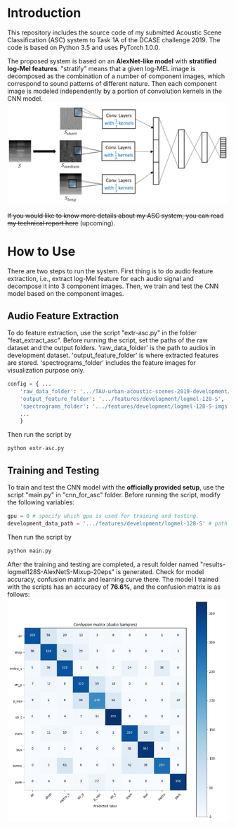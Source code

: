 # Introduction

This repository includes the source code of my submitted Acoustic Scene Classification (ASC) system to Task 1A of the DCASE challenge 2019. The code is based on Python 3.5 and uses PyTorch 1.0.0.

The proposed system is based on an **AlexNet-like model** with **stratified log-Mel features**. "stratify" means that a given log-MEL image is decomposed as the combination of a number of component images, which correspond to sound patterns of different nature. Then each component image is modeled independently by a portion of convolution kernels in the CNN model.
![](system_framework.png)

~~If you would like to know more details about my ASC system, you can read my technical report here~~ (upcoming). 

# How to Use

There are two steps to run the system. First thing is to do audio feature extraction, i.e., extract log-Mel feature for each audio signal and decompose it into 3 component images. Then, we train and test the CNN model based on the component images.

## Audio Feature Extraction

To do feature extraction, use the script "extr-asc.py" in the folder "feat_extract_asc". Before running the script, set the paths of the raw dataset and the output folders. 'raw_data_folder' is the path to audios in development dataset. 'output_feature_folder' is where extracted features are stored. 'spectrograms_folder' includes the feature images for visualization purpose only.

```python
config = { ...
	'raw_data_folder': '.../TAU-urban-acoustic-scenes-2019-development/audio',
	'output_feature_folder': '.../features/development/logmel-128-S',
	'spectrograms_folder': '.../features/development/logmel-128-S-imgs',
	...
	}
```
Then run the script by
```python
python extr-asc.py
```

## Training and Testing

To train and test the CNN model with the **officially provided setup**, use the script "main.py" in "cnn_for_asc" folder. Before running the script, modify the following variables:

```python
gpu = 0 # specify which gpu is used for training and testing.
development_data_path = '.../features/development/logmel-128-S' # path to feature folder.
```
Then run the script by 
```python
python main.py
```
After the training and testing are completed, a result folder named "results-logmel128S-AlexNetS-Mixup-20eps" is generated. Check for model accuracy, confusion matrix and learning curve there. The model I trained with the scripts has an accuracy of **76.6%**, and the confusion matrix is as follows:
![](cnf_mtx.png)
